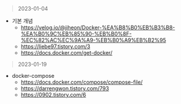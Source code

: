 > 2023-01-04
- 기본 개념
  - https://velog.io/@jiheon/Docker-%EA%B8%B0%EB%B3%B8-%EA%B0%9C%EB%85%90-%EB%B0%8F-%EC%82%AC%EC%9A%A9-%EB%B0%A9%EB%B2%95
  - https://liebe97.tistory.com/3
  - https://docs.docker.com/get-docker/
> 2023-01-19
- docker-compose
  - https://docs.docker.com/compose/compose-file/
  - https://darrengwon.tistory.com/793
  - https://0902.tistory.com/6
